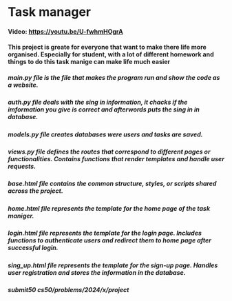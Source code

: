# Task manager
#### Video: https://youtu.be/U-fwhmHOgrA 
#### This project is greate for everyone that want to make there life more organised. Especially for student, with a lot of different homework and things to do this task manige can make life much easier
##### main.py file is the file that makes the program run and show the code as a website.
##### auth.py file deals with the sing in information, it chacks if the imformation you give is correct and afterwords puts the sing in in database.
##### models.py file creates databases were users and tasks are saved.
##### views.py file defines the routes that correspond to different pages or functionalities. Contains functions that render templates and handle user requests.
##### base.html file contains the common structure, styles, or scripts shared across the project.
##### home.html file represents the template for the home page of the task maniger.
##### login.html file represents the template for the login page. Includes functions to authenticate users and redirect them to home page after successful login.
##### sing_up.html file represents the template for the sign-up page. Handles user registration and stores the information in the database.
##### submit50 cs50/problems/2024/x/project
